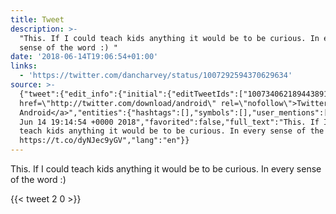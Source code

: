 ```yaml
---
title: Tweet
description: >-
  "This. If I could teach kids anything it would be to be curious. In every
  sense of the word :) "
date: '2018-06-14T19:06:54+01:00'
links:
  - 'https://twitter.com/dancharvey/status/1007292594370629634'
source: >-
  {"tweet":{"edit_info":{"initial":{"editTweetIds":["1007340621894438915"],"editableUntil":"2018-06-14T20:14:54.400Z","editsRemaining":"5","isEditEligible":true}},"retweeted":false,"source":"<a
  href=\"http://twitter.com/download/android\" rel=\"nofollow\">Twitter for
  Android</a>","entities":{"hashtags":[],"symbols":[],"user_mentions":[],"urls":[{"url":"https://t.co/dyNJec9yGV","expanded_url":"https://twitter.com/dancharvey/status/1007292594370629634","display_url":"twitter.com/dancharvey/sta…","indices":["94","117"]}]},"display_text_range":["0","117"],"favorite_count":"2","id_str":"1007340621894438915","truncated":false,"retweet_count":"0","id":"1007340621894438915","possibly_sensitive":false,"created_at":"Thu
  Jun 14 19:14:54 +0000 2018","favorited":false,"full_text":"This. If I could
  teach kids anything it would be to be curious. In every sense of the word :)
  https://t.co/dyNJec9yGV","lang":"en"}}
---
```

This. If I could teach kids anything it would be to be curious. In every sense of the word :) 
    
{{< tweet 2 0 >}}
    
